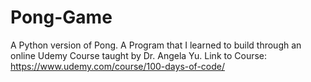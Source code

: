 # Pong-Game
A Python version of Pong.
A Program that I learned to build through an online Udemy Course taught by Dr. Angela Yu. 
Link to Course: https://www.udemy.com/course/100-days-of-code/ 
